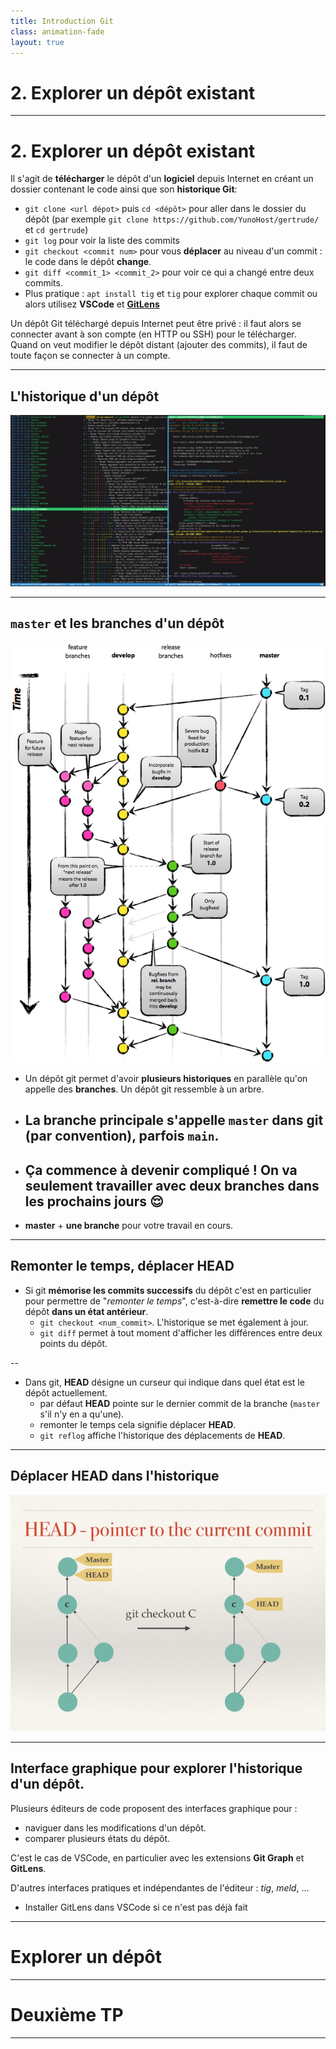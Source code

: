 ```yaml
---
title: Introduction Git
class: animation-fade
layout: true
---
```


<!-- class: impact -->

# 2. Explorer un dépôt existant

---

# 2. Explorer un dépôt existant

Il s'agit de **télécharger** le dépôt d'un **logiciel** depuis Internet en créant un dossier contenant le code ainsi que son **historique Git**:

- `git clone <url dépot>` puis `cd <dépôt>` pour aller dans le dossier du dépôt (par exemple `git clone https://github.com/YunoHost/gertrude/` et `cd gertrude`)
- `git log` pour voir la liste des commits
- `git checkout <commit num>` pour vous **déplacer** au niveau d'un commit : le code dans le dépôt **change**.
- `git diff <commit_1> <commit_2>` pour voir ce qui a changé entre deux commits.
- Plus pratique : `apt install tig` et `tig` pour explorer chaque commit ou alors utilisez **VSCode** et [**GitLens**](https://marketplace.visualstudio.com/items?itemName=eamodio.gitlens)

Un dépôt Git téléchargé depuis Internet peut être privé : il faut alors se connecter avant à son compte (en HTTP ou SSH) pour le télécharger. Quand on veut modifier le dépôt distant (ajouter des commits), il faut de toute façon se connecter à un compte.

---

## L'historique d'un dépôt

![](img/tig_history.png)

---

## `master` et les branches d'un dépôt

![](img/git_branches_2.png)

- Un dépôt git permet d'avoir **plusieurs historiques** en parallèle qu'on appelle des **branches**. Un dépôt git ressemble à un arbre.

- ## La **branche principale** s'appelle **`master`** dans git (par convention), parfois `main`.

<!-- FIXME: will we tho? -->

- ## Ça commence à devenir compliqué ! On va seulement travailler avec **deux branches** dans les prochains jours 😌

- **master** + **une branche** pour votre travail en cours.

---

## Remonter le temps, déplacer HEAD

- Si git **mémorise les commits successifs** du dépôt c'est en particulier pour permettre de "_remonter le temps_", c'est-à-dire **remettre le code** du dépôt **dans un état antérieur**.
  - `git checkout <num_commit>`. L'historique se met également à jour.
  - `git diff` permet à tout moment d'afficher les différences entre deux points du dépôt.

--

- Dans git, **HEAD** désigne un curseur qui indique dans quel état est le dépôt actuellement.
  - par défaut **HEAD** pointe sur le dernier commit de la branche (`master` s'il n'y en a qu'une).
  - remonter le temps cela signifie déplacer **HEAD**.
  - `git reflog` affiche l'historique des déplacements de **HEAD**.

---

## Déplacer HEAD dans l'historique

![](img/head_point_3.jpg)

---

## Interface graphique pour explorer l'historique d'un dépôt.

Plusieurs éditeurs de code proposent des interfaces graphique pour :

- naviguer dans les modifications d'un dépôt.
- comparer plusieurs états du dépôt.

C'est le cas de VSCode, en particulier avec les extensions **Git Graph** et **GitLens**.

D'autres interfaces pratiques et indépendantes de l'éditeur : _tig_, _meld_, ...

- Installer GitLens dans VSCode si ce n'est pas déjà fait

---

<!-- class: impact -->

# Explorer un dépôt

<!-- # Démonstration -->

<!-- FIXME: Utiliser par exemple le dépôt des exercices Python. pour revenir au début sur du code que les étudiants connaissent. Ou la Flask app ?-->

---

<!-- class: impact -->

# Deuxième TP

---
